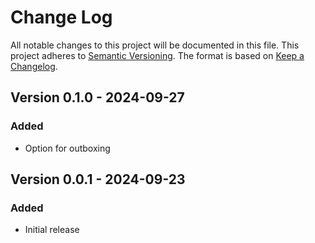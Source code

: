 # Change Log

All notable changes to this project will be documented in this file.
This project adheres to [Semantic Versioning](http://semver.org/).
The format is based on [Keep a Changelog](http://keepachangelog.com/).

## Version 0.1.0 - 2024-09-27

### Added

- Option for outboxing

## Version 0.0.1 - 2024-09-23

### Added

- Initial release
